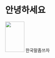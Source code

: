 # 안녕하세요

<img src="https://file3.instiz.net/data/cached_img/upload/2021/08/29/4/d701c63322a276ca7f6caede2ec657e9.jpg" width="61" height="98"/>
한국말좀쓰자

